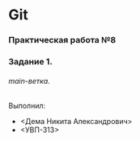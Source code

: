 # Git
### Практическая работа №8
### Задание 1.
###### main-ветка.
###### <NotFoundNone>
Выполнил:
* <Дема Никита Александрович>
* <УВП-313>
